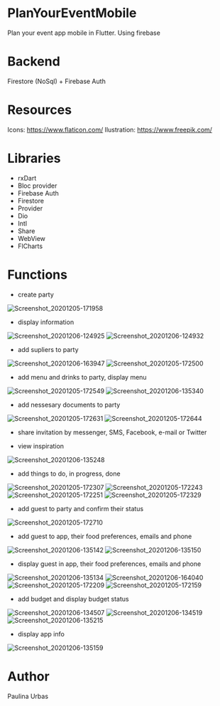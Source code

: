 # PlanYourEventMobile
Plan your event app mobile in Flutter. Using firebase 

# Backend
Firestore (NoSql) + Firebase Auth

# Resources
Icons: https://www.flaticon.com/
Ilustration: https://www.freepik.com/

# Libraries
- rxDart
- Bloc provider
- Firebase Auth
- Firestore
- Provider
- Dio
- Intl
- Share
- WebView
- FlCharts

# Functions
- create party


![Screenshot_20201205-171958](https://user-images.githubusercontent.com/32485281/101280049-12e5c600-37c7-11eb-8c3b-0b56a006f4f1.png)

- display information


![Screenshot_20201206-124925](https://user-images.githubusercontent.com/32485281/101280301-b5527900-37c8-11eb-9d79-360eccc6ac30.png)
![Screenshot_20201206-124932](https://user-images.githubusercontent.com/32485281/101280302-b71c3c80-37c8-11eb-9c38-30044a485d78.png)



- add supliers to party

![Screenshot_20201206-163947](https://user-images.githubusercontent.com/32485281/101285119-d7a5c000-37e3-11eb-8931-a090983c38db.png)
![Screenshot_20201205-172500](https://user-images.githubusercontent.com/32485281/101280320-ca2f0c80-37c8-11eb-8f5c-7c1276c90e5e.png)



- add menu and drinks to party, display menu 



![Screenshot_20201205-172549](https://user-images.githubusercontent.com/32485281/101280332-dadf8280-37c8-11eb-89ab-d9dcc4831d25.png)
![Screenshot_20201206-135340](https://user-images.githubusercontent.com/32485281/101285112-d2e10c00-37e3-11eb-96b9-b631ac3ca6c3.png)



- add nessesary documents to party



![Screenshot_20201205-172631](https://user-images.githubusercontent.com/32485281/101280351-ec288f00-37c8-11eb-823e-126f525f5616.png)
![Screenshot_20201205-172644](https://user-images.githubusercontent.com/32485281/101280353-ed59bc00-37c8-11eb-90b5-efad93620d30.png)



- share invitation by messenger, SMS, Facebook, e-mail or Twitter

- view inspiration 

![Screenshot_20201206-135248](https://user-images.githubusercontent.com/32485281/101285109-cd83c180-37e3-11eb-9a4f-9bc628653084.png)



- add things to do, in progress, done



![Screenshot_20201205-172307](https://user-images.githubusercontent.com/32485281/101280076-49bbdc00-37c7-11eb-897d-261d114d2fe5.png)
![Screenshot_20201205-172243](https://user-images.githubusercontent.com/32485281/101285273-94981c80-37e4-11eb-8ba9-30ce56852393.png)
![Screenshot_20201205-172251](https://user-images.githubusercontent.com/32485281/101285274-9661e000-37e4-11eb-8496-f65aee11368e.png)
![Screenshot_20201205-172329](https://user-images.githubusercontent.com/32485281/101285279-995cd080-37e4-11eb-810a-a93db72216f2.png)



- add guest to party and confirm their status


![Screenshot_20201205-172710](https://user-images.githubusercontent.com/32485281/101280374-06fb0380-37c9-11eb-8da0-9dcb4a47419f.png)

- add guest to app, their food preferences, emails and phone 


![Screenshot_20201206-135142](https://user-images.githubusercontent.com/32485281/101285080-acbb6c00-37e3-11eb-8b15-d99db13de8d1.png)
![Screenshot_20201206-135150](https://user-images.githubusercontent.com/32485281/101285082-ad540280-37e3-11eb-85af-37158a7b17dd.png)



- display guest in app, their food preferences, emails and phone 




![Screenshot_20201206-135134](https://user-images.githubusercontent.com/32485281/101285075-a6c58b00-37e3-11eb-808e-805412bccbd4.png)
![Screenshot_20201206-164040](https://user-images.githubusercontent.com/32485281/101285127-dbd1dd80-37e3-11eb-90bb-c54ff48d345c.png)
![Screenshot_20201205-172209](https://user-images.githubusercontent.com/32485281/101280289-9eac2200-37c8-11eb-8fe6-5e3ccfad5aff.png)
![Screenshot_20201205-172159](https://user-images.githubusercontent.com/32485281/101280285-9a800480-37c8-11eb-9b76-31eef7606293.png)


- add budget and display budget status

![Screenshot_20201206-134507](https://user-images.githubusercontent.com/32485281/101285046-7847b000-37e3-11eb-87e7-4f2385bf16ab.png)
![Screenshot_20201206-134519](https://user-images.githubusercontent.com/32485281/101285049-7a117380-37e3-11eb-9e8b-81abcd87f095.png)
![Screenshot_20201206-135215](https://user-images.githubusercontent.com/32485281/101285101-c65cb380-37e3-11eb-9c93-0f5ff32ace02.png)



- display app info


![Screenshot_20201206-135159](https://user-images.githubusercontent.com/32485281/101285090-b80e9780-37e3-11eb-8257-f852abf34e15.png)



# Author
Paulina Urbas

